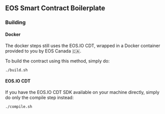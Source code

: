 ## EOS Smart Contract Boilerplate

### Building

#### Docker

The docker steps still uses the EOS.IO CDT, wrapped in a Docker container provided
to you by EOS Canada 🇨🇦.

To build the contract using this method, simply do:

```
./build.sh
```

#### EOS.IO CDT

If you have the EOS.IO CDT SDK available on your machine directly, simply do only
the compile step instead:

```
./compile.sh
```
